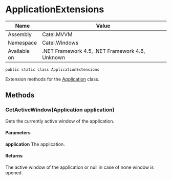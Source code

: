 

# ApplicationExtensions

Name|Value
---|---
Assembly|Catel.MVVM
Namespace|Catel.Windows
Available on|.NET Framework 4.5, .NET Framework 4.6, Unknown

```
public static class ApplicationExtensions
```

Extension methods for the [Application](#) class.



## Methods

### GetActiveWindow(Application application)

Gets the currently active window of the application.

#### Parameters

**application**
The application.

#### Returns

The active window of the application or null in case of none window is opened.



